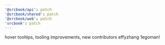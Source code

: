```yaml
---
'@srcbook/api': patch
'@srcbook/shared': patch
'@srcbook/web': patch
'srcbook': patch
---
```


hover tooltips, tooling improvements, new contributors effyzhang 1egoman!
